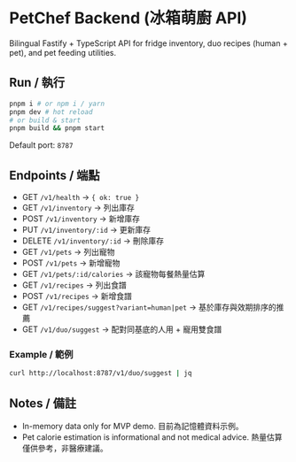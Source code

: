 # PetChef Backend (冰箱萌廚 API)

Bilingual Fastify + TypeScript API for fridge inventory, duo recipes (human + pet), and pet feeding utilities.

## Run / 執行

```bash
pnpm i # or npm i / yarn
pnpm dev # hot reload
# or build & start
pnpm build && pnpm start
```

Default port: `8787`

## Endpoints / 端點
- GET `/v1/health` → `{ ok: true }`
- GET `/v1/inventory` → 列出庫存
- POST `/v1/inventory` → 新增庫存
- PUT `/v1/inventory/:id` → 更新庫存
- DELETE `/v1/inventory/:id` → 刪除庫存
- GET `/v1/pets` → 列出寵物
- POST `/v1/pets` → 新增寵物
- GET `/v1/pets/:id/calories` → 該寵物每餐熱量估算
- GET `/v1/recipes` → 列出食譜
- POST `/v1/recipes` → 新增食譜
- GET `/v1/recipes/suggest?variant=human|pet` → 基於庫存與效期排序的推薦
- GET `/v1/duo/suggest` → 配對同基底的人用 + 寵用雙食譜

### Example / 範例
```bash
curl http://localhost:8787/v1/duo/suggest | jq
```

## Notes / 備註
- In-memory data only for MVP demo. 目前為記憶體資料示例。
- Pet calorie estimation is informational and not medical advice. 熱量估算僅供參考，非醫療建議。